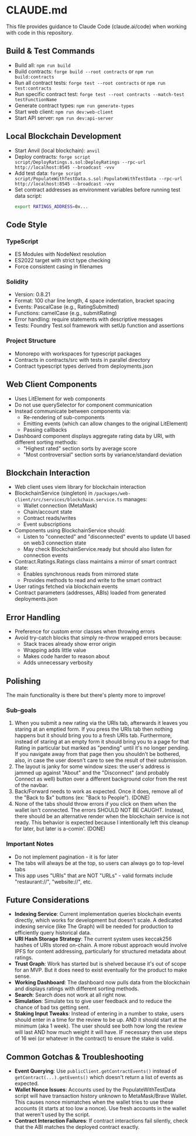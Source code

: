 # CLAUDE.md

This file provides guidance to Claude Code (claude.ai/code) when working with code in this repository.

## Build & Test Commands
- Build all: `npm run build`
- Build contracts: `forge build --root contracts` or `npm run build:contracts`
- Run all contract tests: `forge test --root contracts` or `npm run test:contracts`
- Run specific contract test: `forge test --root contracts --match-test testFunctionName`
- Generate contract types: `npm run generate-types`
- Start web client: `npm run dev:web-client`
- Start API server: `npm run dev:api-server`

## Local Blockchain Development
- Start Anvil (local blockchain): `anvil`
- Deploy contracts: `forge script script/DeployRatings.s.sol:DeployRatings --rpc-url http://localhost:8545 --broadcast -vvv`
- Add test data: `forge script script/PopulateWithTestData.s.sol:PopulateWithTestData --rpc-url http://localhost:8545 --broadcast -vvv`
- Set contract addresses as environment variables before running test data script:
  ```bash
  export RATINGS_ADDRESS=0x...
  ```

## Code Style

### TypeScript
- ES Modules with NodeNext resolution
- ES2022 target with strict type checking
- Force consistent casing in filenames

### Solidity
- Version: 0.8.21
- Format: 100 char line length, 4 space indentation, bracket spacing
- Events: PascalCase (e.g., RatingSubmitted)
- Functions: camelCase (e.g., submitRating)
- Error handling: require statements with descriptive messages
- Tests: Foundry Test.sol framework with setUp function and assertions

### Project Structure
- Monorepo with workspaces for typescript packages
- Contracts in contracts/src with tests in parallel directory
- Contract typescript types derived from deployments.json

## Web Client Components
- Uses LitElement for web components
- Do not use querySelector for component communication
- Instead communicate between components via:
  - Re-rendering of sub-components
  - Emitting events (which can allow changes to the original LitElement)
  - Passing callbacks
- Dashboard component displays aggregate rating data by URI, with different sorting methods:
  - "Highest rated" section sorts by average score
  - "Most controversial" section sorts by variance/standard deviation

## Blockchain Interaction
- Web client uses viem library for blockchain interaction
- BlockchainService (singleton) in `/packages/web-client/src/services/blockchain.service.ts` manages:
  - Wallet connection (MetaMask)
  - Chain/account state
  - Contract reads/writes
  - Event subscriptions
- Components using BlockchainService should:
  - Listen to "connected" and "disconnected" events to update UI based on web3 connection state
  - May check BlockchainService.ready but should also listen for connection events
- Contract.Ratings.Ratings class maintains a mirror of smart contract state:
  - Enables synchronous reads from mirrored state
  - Provides methods to read and write to the smart contract
- User ratings fetched via blockchain events
- Contract parameters (addresses, ABIs) loaded from generated deployments.json

## Error Handling
- Preference for custom error classes when throwing errors
- Avoid try-catch blocks that simply re-throw wrapped errors because:
  - Stack traces already show error origin
  - Wrapping adds little value
  - Makes code harder to reason about
  - Adds unnecessary verbosity

## Polishing
The main functionality is there but there's plenty more to improve!

### Sub-goals
1. When you submit a new rating via the URIs tab, afterwards it leaves you staring at an emptied form. If you press the URIs tab then nothing happens but it should bring you to a fresh URIs tab. Furthermore, instead of staring at an empty form it should bring you to a page for that Rating in particular but marked as "pending" until it's no longer pending. If you navigate away from that page then you shouldn't be bothered, also, in case the user doesn't care to see the result of their submission.
4. The layout is janky for some window sizes: the user's address is jammed up against "About" and the "Disconnect" (and probably Connect as well) button over a different background color from the rest of the navbar.
11. Back/Forward needs to work as expected. Once it does, remove all of the "Back to $x" buttons (ex: "Back to People"). (DONE)
12. None of the tabs should throw errors if you click on them when the wallet isn't connected. The errors SHOULD NOT BE CAUGHT. Instead, there should be an alternative render when the blockchain service is not ready. This behavior is expected because I intentionally left this cleanup for later, but later is a-comin'. (DONE)

### Important Notes
- Do not implement pagination - it is for later
- The tabs will always be at the top, so users can always go to top-level tabs
- This app uses "URIs" that are NOT "URLs" - valid formats include "restaurant://", "website://", etc.

## Future Considerations
- **Indexing Service**: Current implementation queries blockchain events directly, which works for development but doesn't scale. A dedicated indexing service (like The Graph) will be needed for production to efficiently query historical data.
- **URI Hash Storage Strategy**: The current system uses keccak256 hashes of URIs stored on-chain. A more robust approach would involve IPFS for content addressing, particularly for structured metadata about ratings.
- **Trust Graph**: Work has started but is shelved because it's out of scope for an MVP. But it does need to exist eventually for the product to make sense.
- **Working Dashboard**: The dashboard now pulls data from the blockchain and displays ratings with different sorting methods.
- **Search**: Search does not work at all right now.
- **Simulation**: Simulate txs to give user feedback and to reduce the chance of bad txs getting sent.
- **Staking Input Tweaks**: Instead of entering in a number to stake, users should enter in a time for the review to be up. AND it should start at the minimum (aka 1 week). The user should see both how long the review will last AND how much weight it will have. IF necessary then use steps of 16 wei (or whatever in the contract) to ensure the stake is valid.

## Common Gotchas & Troubleshooting
- **Event Querying**: Use `publicClient.getContractEvents()` instead of `getContract(...).getEvents()` which doesn't return a list of events as expected.
- **Wallet Nonce Issues**: Accounts used by the PopulateWithTestData script will have transaction history unknown to MetaMask/Brave Wallet. This causes nonce mismatches when the wallet tries to use these accounts (it starts at too low a nonce). Use fresh accounts in the wallet that weren't used by the script.
- **Contract Interaction Failures**: If contract interactions fail silently, check that the ABI matches the deployed contract exactly.
